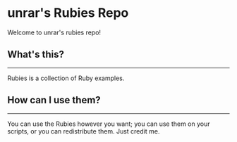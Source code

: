 # unrar's Rubies Repo #
Welcome to unrar's rubies repo! 

## What's this? ##

---
Rubies is a collection of Ruby examples.

## How can I use them? ##

---
You can use the Rubies however you want; you can use them on your scripts, or you can redistribute them. Just credit me.